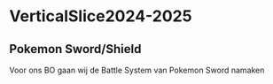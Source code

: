 # VerticalSlice2024-2025


## Pokemon Sword/Shield


Voor ons BO gaan wij de Battle System van Pokemon Sword namaken
